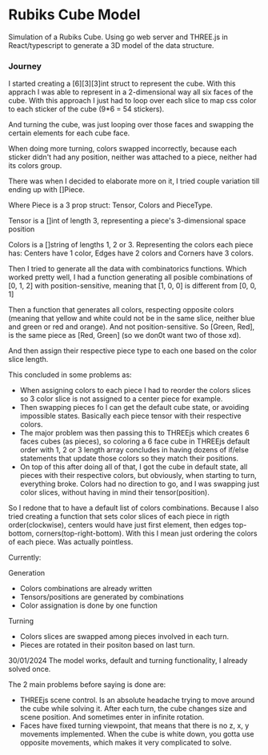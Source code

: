 # Rubiks Cube Model

Simulation of a Rubiks Cube. Using go web server and THREE.js in React/typescript to generate a 3D model of the data structure.

### Journey

I started creating a [6][3][3]int struct to represent the cube. With this apprach I was able to represent in a 2-dimensional way all six faces of the cube.
With this approach I just had to loop over each slice to map css color to each sticker of the cube (9\*6 = 54 stickers).

And turning the cube, was just looping over those faces and swapping the certain elements for each cube face.

When doing more turning, colors swapped incorrectly, because each sticker didn't had any position, neither was attached to a piece, neither had its colors group.

There was when I decided to elaborate more on it, I tried couple variation till ending up with []Piece.

Where Piece is a 3 prop struct: Tensor, Colors and PieceType.

Tensor is a []int of length 3, representing a piece's 3-dimensional space position

Colors is a []string of lengths 1, 2 or 3. Representing the colors each piece has: Centers have 1 color, Edges have 2 colors and Corners have 3 colors.

Then I tried to generate all the data with combinatorics functions. Which worked pretty well, I had a function generating all posible combinations of [0, 1, 2] with position-sensitive, meaning that [1, 0, 0] is different from [0, 0, 1]

Then a function that generates all colors, respecting opposite colors (meaning that yellow and white could not be in the same slice, neither blue and green or red and orange). And not position-sensitive. So [Green, Red], is the same piece as [Red, Green] (so we don0t want two of those xd).

And then assign their respective piece type to each one based on the color slice length.

This concluded in some problems as:

- When assigning colors to each piece I had to reorder the colors slices so 3 color slice is not assigned to a center piece for example.
- Then swapping pieces fo I can get the default cube state, or avoiding impossible states. Basically each piece tensor with their respective colors.
- The major problem was then passing this to THREEjs which creates 6 faces cubes (as pieces), so coloring a 6 face cube in THREEjs default order with 1, 2 or 3 length array concludes in having dozens of if/else statements that update those colors so they match their positions.
- On top of this after doing all of that, I got the cube in default state, all pieces with their respective colors, but obviously, when starting to turn, everything broke. Colors had no direction to go, and I was swapping just color slices, without having in mind their tensor(position).

So I redone that to have a default list of colors combinations. Because I also tried creating a function that sets color slices of each piece in rigth order(clockwise), centers would have just first element, then edges top-bottom, corners(top-right-bottom). With this I mean just ordering the colors of each piece. Was actually pointless.

Currently:

Generation

- Colors combinations are already written
- Tensors/positions are generated by combinations
- Color assignation is done by one function

Turning

- Colors slices are swapped among pieces involved in each turn.
- Pieces are rotated in their positon based on last turn.

30/01/2024
The model works, default and turning functionality, I already solved once.

The 2 main problems before saying is done are:

- THREEjs scene control. Is an absolute headache trying to move around the cube while solving it. After each turn, the cube changes size and scene position. And sometimes enter in infinite rotation.
- Faces have fixed turning viewpoint, that means that there is no z, x, y movements implemented. When the cube is white down, you gotta use opposite movements, which makes it very complicated to solve.
